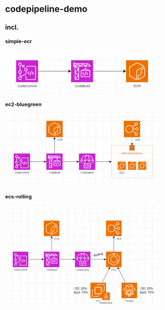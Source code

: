 # codepipeline-demo

## incl.
### simple-ecr
[![](./simple-ecr/image.png)](./simple-ecr/)

### ec2-bluegreen
[![](./ec2-bluegreen/image.png)](./ec2-bluegreen/)

### ecs-rolling
[![](./ecs-rolling/image.png)](./ecs-rolling/)
